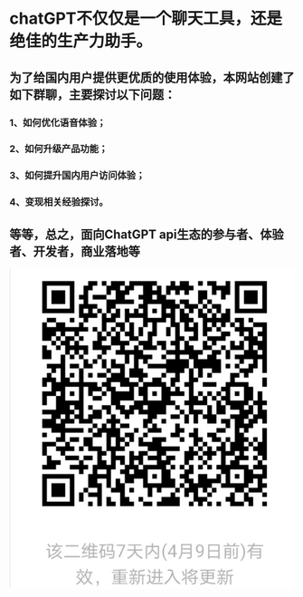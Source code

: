 # chatGPT不仅仅是一个聊天工具，还是绝佳的生产力助手。

## 为了给国内用户提供更优质的使用体验，本网站创建了如下群聊，主要探讨以下问题：

### 1、如何优化语音体验；

### 2、如何升级产品功能；

### 3、如何提升国内用户访问体验；

### 4、变现相关经验探讨。

## 等等，总之，面向ChatGPT api生态的参与者、体验者、开发者，商业落地等
<img src="https://github.com/chatFunny/runchat.fun/blob/main/wechat_group.jpg" width="745" alt="pipline"/> 
